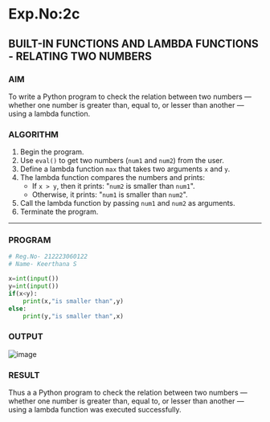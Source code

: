 # Exp.No:2c
## BUILT-IN FUNCTIONS AND LAMBDA FUNCTIONS - RELATING TWO NUMBERS

### AIM
To write a Python program to check the relation between two numbers — whether one number is greater than, equal to, or lesser than another — using a lambda function.

### ALGORITHM

1. Begin the program.  
2. Use `eval()` to get two numbers (`num1` and `num2`) from the user.  
3. Define a lambda function `max` that takes two arguments `x` and `y`.  
4. The lambda function compares the numbers and prints:
   - If `x > y`, then it prints: "`num2` is smaller than `num1`".
   - Otherwise, it prints: "`num1` is smaller than `num2`".
5. Call the lambda function by passing `num1` and `num2` as arguments.  
6. Terminate the program.

---

### PROGRAM

```python
# Reg.No- 212223060122
# Name- Keerthana S

x=int(input())
y=int(input())
if(x<y):
    print(x,"is smaller than",y)
else:
    print(y,"is smaller than",x)
```

### OUTPUT

![image](https://github.com/user-attachments/assets/e170476f-2212-4951-a1cc-3412b99fc18e)

### RESULT

Thus a a Python program to check the relation between two numbers — whether one number is greater than, equal to, or lesser than another — using a lambda function was executed successfully.
